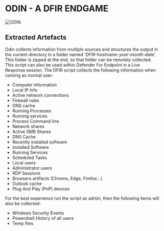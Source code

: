 # ODIN - A DFIR ENDGAME

![ODIN](https://github.com/Worldsleaks/DFIR-Powershell/assets/99112106/4b630b92-febd-4cfa-ba6f-19ffb160e6db)

## Extracted Artefacts
Odin collects information from multiple sources and structures the output in the current directory in a folder named 'DFIR-_hostname_-_year_-_month_-_date_'. This folder is zipped at the end, so that folder can be remotely collected. This script can also be used within Defender For Endpoint in a Live Response session. The DFIR script collects the following information when running as normal user:
- Computer information
- Local IP Info
- Active network connections
- Firewall rules
- DNS cache
- Running Processes
- Running services
- Process Command line
- Network shares
- Active SMB Shares
- DNS Cache
- Recently installed software
- Installed Software
- Running Services
- Scheduled Tasks
- Local users
- Administrator users
- RDP Sessions
- Browsers artifacts (Chrome, Edge, Firefox...)
- Outlook cache
- Plug And Play (PnP) devices

For the best experience run the script as admin, then the following items will also be collected:
- Windows Security Events
- Powershell History of all users
- Temp files
